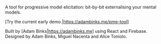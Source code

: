 A tool for progressive model elicitation: bit-by-bit externalising your mental models.

[Try the current early demo.|https://adambinks.me/pme-tool]

Built by [Adam Binks|https://adambinks.me] using React and Firebase. Designed by Adam Binks, Miguel Nacenta and Alice Toniolo.